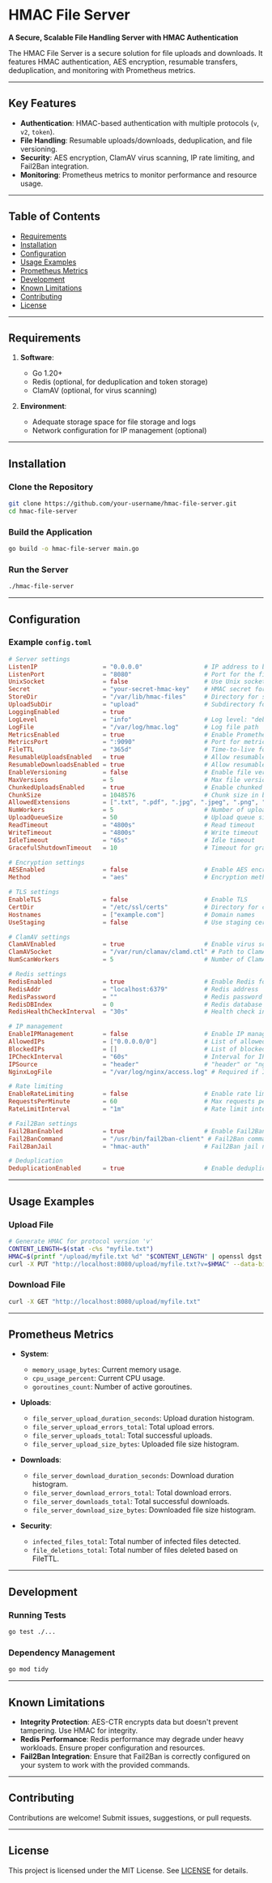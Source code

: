 
# HMAC File Server

**A Secure, Scalable File Handling Server with HMAC Authentication**

The HMAC File Server is a secure solution for file uploads and downloads. It features HMAC authentication, AES encryption, resumable transfers, deduplication, and monitoring with Prometheus metrics.

---

## Key Features

- **Authentication**: HMAC-based authentication with multiple protocols (`v`, `v2`, `token`).
- **File Handling**: Resumable uploads/downloads, deduplication, and file versioning.
- **Security**: AES encryption, ClamAV virus scanning, IP rate limiting, and Fail2Ban integration.
- **Monitoring**: Prometheus metrics to monitor performance and resource usage.

---

## Table of Contents

- [Requirements](#requirements)
- [Installation](#installation)
- [Configuration](#configuration)
- [Usage Examples](#usage-examples)
- [Prometheus Metrics](#prometheus-metrics)
- [Development](#development)
- [Known Limitations](#known-limitations)
- [Contributing](#contributing)
- [License](#license)

---

## Requirements

1. **Software**:
   - Go 1.20+
   - Redis (optional, for deduplication and token storage)
   - ClamAV (optional, for virus scanning)

2. **Environment**:
   - Adequate storage space for file storage and logs
   - Network configuration for IP management (optional)

---

## Installation

### Clone the Repository

```bash
git clone https://github.com/your-username/hmac-file-server.git
cd hmac-file-server
```

### Build the Application

```bash
go build -o hmac-file-server main.go
```

### Run the Server

```bash
./hmac-file-server
```

---

## Configuration

### Example `config.toml`

```toml
# Server settings
ListenIP                  = "0.0.0.0"                 # IP address to bind the server to
ListenPort                = "8080"                    # Port for the file server
UnixSocket                = false                     # Use Unix sockets if true
Secret                    = "your-secret-hmac-key"    # HMAC secret for authentication
StoreDir                  = "/var/lib/hmac-files"     # Directory for storing files
UploadSubDir              = "upload"                  # Subdirectory for uploads
LoggingEnabled            = true
LogLevel                  = "info"                    # Log level: "debug", "info", "warn", "error"
LogFile                   = "/var/log/hmac.log"       # Log file path
MetricsEnabled            = true                      # Enable Prometheus metrics
MetricsPort               = ":9090"                   # Port for metrics server
FileTTL                   = "365d"                    # Time-to-live for files (e.g., "30d", "24h")
ResumableUploadsEnabled   = true                      # Allow resumable uploads
ResumableDownloadsEnabled = true                      # Allow resumable downloads
EnableVersioning          = false                     # Enable file versioning
MaxVersions               = 5                         # Max file versions to keep
ChunkedUploadsEnabled     = true                      # Enable chunked uploads
ChunkSize                 = 1048576                   # Chunk size in bytes (e.g., 1MB)
AllowedExtensions         = [".txt", ".pdf", ".jpg", ".jpeg", ".png", ".gif", ".mp3", ".mp4", ".avi", ".mkv", ".wav"]
NumWorkers                = 5                         # Number of upload workers
UploadQueueSize           = 50                        # Upload queue size
ReadTimeout               = "4800s"                   # Read timeout
WriteTimeout              = "4800s"                   # Write timeout
IdleTimeout               = "65s"                     # Idle timeout
GracefulShutdownTimeout   = 10                        # Timeout for graceful shutdown in seconds

# Encryption settings
AESEnabled                = false                     # Enable AES encryption
Method                    = "aes"                     # Encryption method: "hmac" or "aes"

# TLS settings
EnableTLS                 = false                     # Enable TLS
CertDir                   = "/etc/ssl/certs"          # Directory for certificates
Hostnames                 = ["example.com"]           # Domain names
UseStaging                = false                     # Use staging certificates

# ClamAV settings
ClamAVEnabled             = true                      # Enable virus scanning
ClamAVSocket              = "/var/run/clamav/clamd.ctl" # Path to ClamAV socket
NumScanWorkers            = 5                         # Number of ClamAV scan workers

# Redis settings
RedisEnabled              = true                      # Enable Redis for caching
RedisAddr                 = "localhost:6379"          # Redis address
RedisPassword             = ""                        # Redis password
RedisDBIndex              = 0                         # Redis database index
RedisHealthCheckInterval  = "30s"                     # Health check interval

# IP management
EnableIPManagement        = false                     # Enable IP management
AllowedIPs                = ["0.0.0.0/0"]             # List of allowed IPs
BlockedIPs                = []                        # List of blocked IPs
IPCheckInterval           = "60s"                     # Interval for IP checks
IPSource                  = "header"                  # "header" or "nginx-log"
NginxLogFile              = "/var/log/nginx/access.log" # Required if IPSource is "nginx-log"

# Rate limiting
EnableRateLimiting        = false                     # Enable rate limiting
RequestsPerMinute         = 60                        # Max requests per minute
RateLimitInterval         = "1m"                      # Rate limit interval

# Fail2Ban settings
Fail2BanEnabled           = true                      # Enable Fail2Ban
Fail2BanCommand           = "/usr/bin/fail2ban-client" # Fail2Ban command
Fail2BanJail              = "hmac-auth"               # Fail2Ban jail name

# Deduplication
DeduplicationEnabled      = true                      # Enable deduplication
```

---

## Usage Examples

### Upload File

```bash
# Generate HMAC for protocol version 'v'
CONTENT_LENGTH=$(stat -c%s "myfile.txt")
HMAC=$(printf "/upload/myfile.txt %d" "$CONTENT_LENGTH" | openssl dgst -sha256 -hmac "your-secret-hmac-key" | awk '{print $2}')
curl -X PUT "http://localhost:8080/upload/myfile.txt?v=$HMAC" --data-binary @myfile.txt
```

### Download File

```bash
curl -X GET "http://localhost:8080/upload/myfile.txt"
```

---

## Prometheus Metrics

- **System**:
  - `memory_usage_bytes`: Current memory usage.
  - `cpu_usage_percent`: Current CPU usage.
  - `goroutines_count`: Number of active goroutines.

- **Uploads**:
  - `file_server_upload_duration_seconds`: Upload duration histogram.
  - `file_server_upload_errors_total`: Total upload errors.
  - `file_server_uploads_total`: Total successful uploads.
  - `file_server_upload_size_bytes`: Uploaded file size histogram.

- **Downloads**:
  - `file_server_download_duration_seconds`: Download duration histogram.
  - `file_server_download_errors_total`: Total download errors.
  - `file_server_downloads_total`: Total successful downloads.
  - `file_server_download_size_bytes`: Downloaded file size histogram.

- **Security**:
  - `infected_files_total`: Total number of infected files detected.
  - `file_deletions_total`: Total number of files deleted based on FileTTL.

---

## Development

### Running Tests

```bash
go test ./...
```

### Dependency Management

```bash
go mod tidy
```

---

## Known Limitations

- **Integrity Protection**: AES-CTR encrypts data but doesn't prevent tampering. Use HMAC for integrity.
- **Redis Performance**: Redis performance may degrade under heavy workloads. Ensure proper configuration and resources.
- **Fail2Ban Integration**: Ensure that Fail2Ban is correctly configured on your system to work with the provided commands.

---

## Contributing

Contributions are welcome! Submit issues, suggestions, or pull requests.

---

## License

This project is licensed under the MIT License. See [LICENSE](LICENSE) for details.
